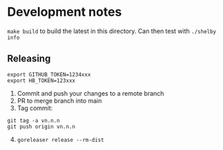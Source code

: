 # Development notes
`make build` to build the latest in this directory. Can then test with `./shelby info`

## Releasing
```
export GITHUB_TOKEN=1234xxx
export HB_TOKEN=123xxx
```
1. Commit and push your changes to a remote branch
2. PR to merge branch into main
3. Tag commit:
```
git tag -a vn.n.n
git push origin vn.n.n
```

4. `goreleaser release --rm-dist`